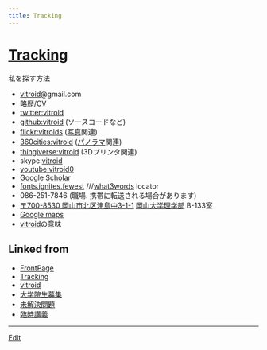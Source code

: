 ```yaml
---
title: Tracking
---
```

# [Tracking](/Tracking)

私を探す方法


* [vitroid](/vitroid)@gmail.com
* [略歴/CV](/略歴_CV)
* [twitter:vitroid](http://twitter.com/vitroid)
* [github:vitroid](https://github.com/vitroid) (ソースコードなど)
* [flickr:vitroids](http://flickr.com/photos/vitroids) ([写真](/写真)関連)
* [360cities:vitroid](http://www.360cities.net/profile/vitroid) ([パノラマ](/パノラマ)関連)
* [thingiverse:vitroid](http://www.thingiverse.com/vitroid) (3Dプリンタ関連)
* skype:[vitroid](/vitroid)
* [youtube:vitroid0](https://www.youtube.com/user/vitroid0/videos?sort=dd&shelf_id=1&view=0)
* [Google Scholar](https://scholar.google.com/citations?user=NBbReDMAAAAJ)
* [fonts.ignites.fewest](https://map.what3words.com/fonts.ignites.fewest)   ///[what3words](http://what3words.com) locator
* 086-251-7846 (職場. 携帯に転送される場合があります)
* [〒700-8530 岡山市北区津島中3-1-1](https://map.what3words.com/fonts.ignites.fewest) [岡山大学理学部](/岡山大学理学部) B-133室
* [Google maps](https://www.google.com/maps?q=34.688156,133.920557)
* [vitroid](/vitroid)の意味







## Linked from

* [FrontPage](/FrontPage)
* [Tracking](/Tracking)
* [vitroid](/vitroid)
* [大学院生募集](/大学院生募集)
* [未解決問題](/未解決問題)
* [臨時講義](/臨時講義)


----

[Edit](https://github.com/vitroid/vitroid.github.io/edit/master/MD/Tracking.md)

